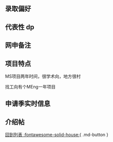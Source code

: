 ## 录取偏好

## 代表性 dp

## 网申备注

## 项目特点

MS项目两年时间，很学术向，地方很村

找工向有个MEng一年项目

## 申请季实时信息

## 介绍帖

[回到列表 :fontawesome-solid-house:](grade.md){ .md-button }
